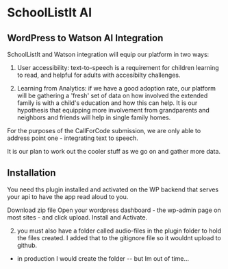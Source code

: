 # SchoolListIt AI

## WordPress to Watson AI Integration
SchoolListIt and Watson integration will equip our platform in two ways:
1. User accessibility: text-to-speech is a requirement for children learning to read, and helpful for adults with accesibilty challenges. 

2. Learning from Analytics: if we have a good adoption rate, our platform will be gathering a 'fresh' set of data on how involved the extended family is with a child's education and how this can help. It is our hypothesis that equipping more involvement from grandparents and neighbors and friends will help in single family homes. 

For the purposes of the CallForCode submission, we are only able to address point one - integrating text to speech. 

It is our plan to work out the cooler stuff as we go on and gather more data.


## Installation

You need ths plugin installed and activated on the WP backend that serves your api to have the app read aloud to you. 

Download zip file
Open your wordpress dashboard - the wp-admin page on most sites - and click upload.
Install and Activate.

2. you must also have a folder called audio-files in the plugin folder to hold the files created. I added that to the gitignore file so it wouldnt upload to github. 
- in production I would create the folder -- but Im out of time...

